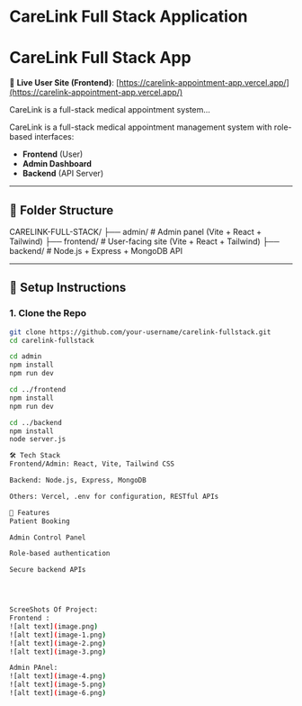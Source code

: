 # CareLink Full Stack Application
# CareLink Full Stack App

🔗 **Live User Site (Frontend)**: [https://carelink-appointment-app.vercel.app/](https://carelink-appointment-app.vercel.app/)

CareLink is a full-stack medical appointment system...

CareLink is a full-stack medical appointment management system with role-based interfaces:

- **Frontend** (User)
- **Admin Dashboard**
- **Backend** (API Server)

---

## 📁 Folder Structure

CARELINK-FULL-STACK/
├── admin/ # Admin panel (Vite + React + Tailwind)
├── frontend/ # User-facing site (Vite + React + Tailwind)
├── backend/ # Node.js + Express + MongoDB API


---

## 🚀 Setup Instructions

### 1. Clone the Repo

```bash
git clone https://github.com/your-username/carelink-fullstack.git
cd carelink-fullstack

cd admin
npm install
npm run dev

cd ../frontend
npm install
npm run dev

cd ../backend
npm install
node server.js

🛠 Tech Stack
Frontend/Admin: React, Vite, Tailwind CSS

Backend: Node.js, Express, MongoDB

Others: Vercel, .env for configuration, RESTful APIs

📌 Features
Patient Booking

Admin Control Panel

Role-based authentication

Secure backend APIs




ScreeShots Of Project:
Frontend :
![alt text](image.png)
![alt text](image-1.png)
![alt text](image-2.png)
![alt text](image-3.png)

Admin PAnel:
![alt text](image-4.png)
![alt text](image-5.png)
![alt text](image-6.png)
